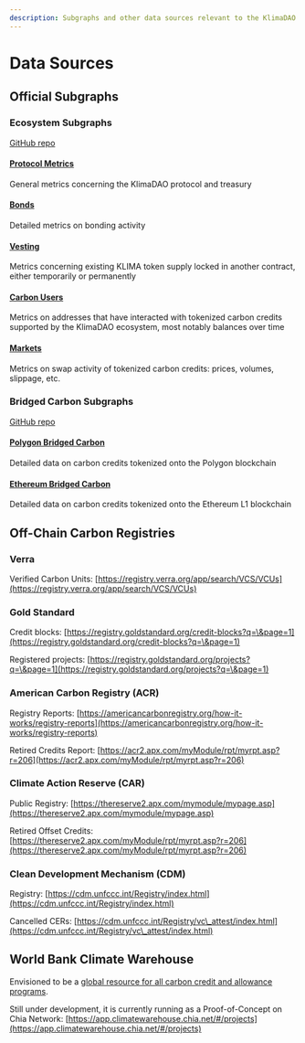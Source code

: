 ```yaml
---
description: Subgraphs and other data sources relevant to the KlimaDAO ecosystem
---
```


# Data Sources

## Official Subgraphs

### Ecosystem Subgraphs

[GitHub repo](https://github.com/klimadao/klima-subgraph)

#### [Protocol Metrics](https://thegraph.com/hosted-service/subgraph/klimadao/klimadao-protocol-metrics)

General metrics concerning the KlimaDAO protocol and treasury

#### [Bonds](https://thegraph.com/hosted-service/subgraph/klimadao/klimadao-bonds)

Detailed metrics on bonding activity

#### [Vesting](https://thegraph.com/hosted-service/subgraph/klimadao/klimadao-vesting)

Metrics concerning existing KLIMA token supply locked in another contract, either temporarily or permanently

#### [Carbon Users](https://thegraph.com/hosted-service/subgraph/klimadao/klimadao-carbon-users)

Metrics on addresses that have interacted with tokenized carbon credits supported by the KlimaDAO ecosystem, most notably balances over time

#### [Markets](https://thegraph.com/hosted-service/subgraph/klimadao/klimadao-markets)

Metrics on swap activity of tokenized carbon credits: prices, volumes, slippage, etc.

### Bridged Carbon Subgraphs

[GitHub repo](https://github.com/klimadao/carbon-subgraph)

#### [Polygon Bridged Carbon](https://thegraph.com/hosted-service/subgraph/klimadao/polygon-bridged-carbon)

Detailed data on carbon credits tokenized onto the Polygon blockchain

#### [Ethereum Bridged Carbon](https://thegraph.com/hosted-service/subgraph/klimadao/ethereum-bridged-carbon)

Detailed data on carbon credits tokenized onto the Ethereum L1 blockchain



## Off-Chain Carbon Registries

### Verra

Verified Carbon Units: [https://registry.verra.org/app/search/VCS/VCUs](https://registry.verra.org/app/search/VCS/VCUs)

### Gold Standard

Credit blocks: [https://registry.goldstandard.org/credit-blocks?q=\&page=1](https://registry.goldstandard.org/credit-blocks?q=\&page=1)

Registered projects: [https://registry.goldstandard.org/projects?q=\&page=1](https://registry.goldstandard.org/projects?q=\&page=1)

### American Carbon Registry (ACR)

Registry Reports: [https://americancarbonregistry.org/how-it-works/registry-reports](https://americancarbonregistry.org/how-it-works/registry-reports)

Retired Credits Report: [https://acr2.apx.com/myModule/rpt/myrpt.asp?r=206](https://acr2.apx.com/myModule/rpt/myrpt.asp?r=206)

### Climate Action Reserve (CAR)

Public Registry: [https://thereserve2.apx.com/mymodule/mypage.asp](https://thereserve2.apx.com/mymodule/mypage.asp)

Retired Offset Credits: [https://thereserve2.apx.com/myModule/rpt/myrpt.asp?r=206](https://thereserve2.apx.com/myModule/rpt/myrpt.asp?r=206)

### Clean Development Mechanism (CDM)

Registry: [https://cdm.unfccc.int/Registry/index.html](https://cdm.unfccc.int/Registry/index.html)

Cancelled CERs: [https://cdm.unfccc.int/Registry/vc\_attest/index.html](https://cdm.unfccc.int/Registry/vc\_attest/index.html)

## World Bank Climate Warehouse

Envisioned to be a [global resource for all carbon credit and allowance programs](https://www.theclimatewarehouse.org/about).&#x20;

Still under development, it is currently running as a Proof-of-Concept on Chia Network: [https://app.climatewarehouse.chia.net/#/projects](https://app.climatewarehouse.chia.net/#/projects)

